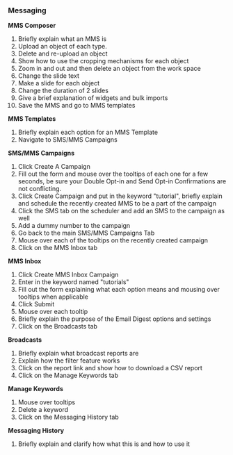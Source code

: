 <h3>Messaging</h3>

<strong>MMS Composer</strong>
<ol>
<li>Briefly explain what an MMS is</li>
<li>Upload an object of each type.</li>
<li>Delete and re-upload an object</li>
<li>Show how to use the cropping mechanisms for each object</li>
<li>Zoom in and out and then delete an object from the work space</li>
<li>Change the slide text </li>
<li>Make a slide for each object</li>
<li>Change the duration of 2 slides</li>
<li>Give a brief explanation of widgets and bulk imports</li>
<li>Save the MMS and go to MMS templates</li>
</ol>

<strong>MMS Templates</strong>

<ol>
<li>Briefly explain each option for an MMS Template</li>
<li>Navigate to SMS/MMS Campaigns</li>
</ol>

<strong>SMS/MMS Campaigns</strong>

<ol>
<li>Click Create A Campaign</li>
<li>Fill out the form and mouse over the tooltips of each one for a few seconds, be sure your Double Opt-in and Send Opt-in Confirmations are not conflicting.</li>
<li>Click Create Campaign and put in the keyword "tutorial", briefly explain and schedule the recently created MMS to be a part of the campaign</li>
<li>Click the SMS tab on the scheduler and add an SMS to the campaign as well</li>
<li>Add a dummy number to the campaign</li>
<li>Go back to the main SMS/MMS Campaigns Tab</li>
<li>Mouse over each of the tooltips on the recently created campaign</li>
<li>Click on the MMS Inbox tab</li>
</ol>

<strong>MMS Inbox</strong>

<ol>
<li>Click Create MMS Inbox Campaign</li>
<li>Enter in the keyword named "tutorials"</li>
<li>Fill out the form explaining what each option means and mousing over tooltips when applicable</li>
<li>Click Submit</li>
<li>Mouse over each tooltip</li>
<li>Briefly explain the purpose of the Email Digest options and settings</li>
<li>Click on the Broadcasts tab</li>
</ol>

<strong>Broadcasts</strong>

<ol>
<li>Briefly explain what broadcast reports are</li>
<li>Explain how the filter feature works</li>
<li>Click on the report link and show how to download a CSV report</li>
<li>Click on the Manage Keywords tab</li>
</ol>

<strong>Manage Keywords</strong>

<ol>
<li>Mouse over tooltips</li>
<li>Delete a keyword</li>
<li>Click on the Messaging History tab</li>
</ol>

<strong>Messaging History</strong>

<ol>
<li>Briefly explain and clarify how what this is and how to use it</li>
</ol>


